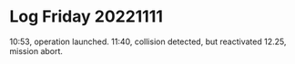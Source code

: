 # Log Friday 20221111

10:53, operation launched.
11:40, collision detected, but reactivated
12.25, mission abort.
